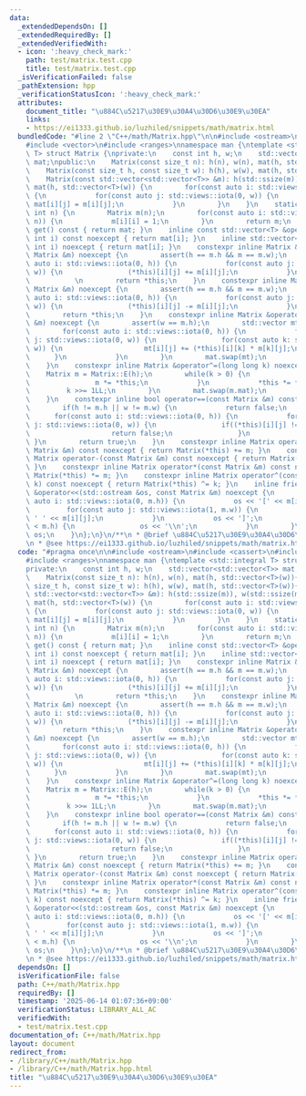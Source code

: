 ```yaml
---
data:
  _extendedDependsOn: []
  _extendedRequiredBy: []
  _extendedVerifiedWith:
  - icon: ':heavy_check_mark:'
    path: test/matrix.test.cpp
    title: test/matrix.test.cpp
  _isVerificationFailed: false
  _pathExtension: hpp
  _verificationStatusIcon: ':heavy_check_mark:'
  attributes:
    document_title: "\u884C\u5217\u30E9\u30A4\u30D6\u30E9\u30EA"
    links:
    - https://ei1333.github.io/luzhiled/snippets/math/matrix.html
  bundledCode: "#line 2 \"C++/math/Matrix.hpp\"\n\n#include <ostream>\n#include <cassert>\n\
    #include <vector>\n#include <ranges>\nnamespace man {\ntemplate <std::integral\
    \ T> struct Matrix {\nprivate:\n    const int h, w;\n    std::vector<std::vector<T>>\
    \ mat;\npublic:\n    Matrix(const size_t n): h(n), w(n), mat(h, std::vector<T>(w)){}\n\
    \    Matrix(const size_t h, const size_t w): h(h), w(w), mat(h, std::vector<T>(w)){}\n\
    \    Matrix(const std::vector<std::vector<T>> &m): h(std::ssize(m)), w(std::ssize(m.front())),\
    \ mat(h, std::vector<T>(w)) {\n        for(const auto i: std::views::iota(0, h))\
    \ {\n            for(const auto j: std::views::iota(0, w)) {\n               \
    \ mat[i][j] = m[i][j];\n            }\n        }\n    }\n    static Matrix E(const\
    \ int n) {\n        Matrix m(n);\n        for(const auto i: std::views::iota(0,\
    \ n)) {\n            m[i][i] = 1;\n        }\n        return m;\n    }\n    std::vector<std::vector<T>>\
    \ get() const { return mat; }\n    inline const std::vector<T> &operator[](const\
    \ int i) const noexcept { return mat[i]; }\n    inline std::vector<T> &operator[](const\
    \ int i) noexcept { return mat[i]; }\n    constexpr inline Matrix &operator+=(const\
    \ Matrix &m) noexcept {\n        assert(h == m.h && m == m.w);\n        for(const\
    \ auto i: std::views::iota(0, h)) {\n            for(const auto j: std::views::iota(0,\
    \ w)) {\n                (*this)[i][j] += m[i][j];\n            }\n        } \
    \           \n        return *this;\n    }\n    constexpr inline Matrix &operator-=(const\
    \ Matrix &m) noexcept {\n        assert(h == m.h && m == m.w);\n        for(const\
    \ auto i: std::views::iota(0, h)) {\n            for(const auto j: std::views::iota(0,\
    \ w)) {\n                (*this)[i][j] -= m[i][j];\n            }\n        }\n\
    \        return *this;\n    }\n    constexpr inline Matrix &operator*=(const Matrix\
    \ &m) noexcept {\n        assert(w == m.h);\n        std::vector mt(h, std::vector<T>(m.w));\n\
    \        for(const auto i: std::views::iota(0, h)) {\n            for(const auto\
    \ j: std::views::iota(0, w)) {\n                for(const auto k: std::views::iota(0,\
    \ w)) {\n                    mt[i][j] += (*this)[i][k] * m[k][j];\n          \
    \      }\n            }\n        }\n        mat.swap(mt);\n        return *this;\n\
    \    }\n    constexpr inline Matrix &operator^=(long long k) noexcept {\n    \
    \    Matrix m = Matrix::E(h);\n        while(k > 0) {\n            if(k & 1) {\n\
    \                m *= *this;\n            }\n            *this *= *this;\n   \
    \         k >>= 1LL;\n        }\n        mat.swap(m.mat);\n        return *this;\n\
    \    }\n    constexpr inline bool operator==(const Matrix &m) const noexcept {\n\
    \        if(h != m.h || w != m.w) {\n            return false;\n        }\n  \
    \      for(const auto i: std::views::iota(0, h)) {\n            for(const auto\
    \ j: std::views::iota(0, w)) {\n                if((*this)[i][j] != m[i][j]) {\n\
    \                    return false;\n                }\n            }\n       \
    \ }\n        return true;\n    }\n    constexpr inline Matrix operator+(const\
    \ Matrix &m) const noexcept { return Matrix(*this) += m; }\n    constexpr inline\
    \ Matrix operator-(const Matrix &m) const noexcept { return Matrix(*this) -= m;\
    \ }\n    constexpr inline Matrix operator*(const Matrix &m) const noexcept { return\
    \ Matrix(*this) *= m; }\n    constexpr inline Matrix operator^(const long long\
    \ k) const noexcept { return Matrix(*this) ^= k; }\n    inline friend std::ostream\
    \ &operator<<(std::ostream &os, const Matrix &m) noexcept {\n        for(const\
    \ auto i: std::views::iota(0, m.h)) {\n            os << '[' << m[i][0];\n   \
    \         for(const auto j: std::views::iota(1, m.w)) {\n                os <<\
    \ ' ' << m[i][j];\n            }\n            os << ']';\n            if(i + 1\
    \ < m.h) {\n                os << '\\n';\n            }\n        }\n        return\
    \ os;\n    }\n};\n}\n/**\n * @brief \u884C\u5217\u30E9\u30A4\u30D6\u30E9\u30EA\
    \n * @see https://ei1333.github.io/luzhiled/snippets/math/matrix.html\n */\n"
  code: "#pragma once\n\n#include <ostream>\n#include <cassert>\n#include <vector>\n\
    #include <ranges>\nnamespace man {\ntemplate <std::integral T> struct Matrix {\n\
    private:\n    const int h, w;\n    std::vector<std::vector<T>> mat;\npublic:\n\
    \    Matrix(const size_t n): h(n), w(n), mat(h, std::vector<T>(w)){}\n    Matrix(const\
    \ size_t h, const size_t w): h(h), w(w), mat(h, std::vector<T>(w)){}\n    Matrix(const\
    \ std::vector<std::vector<T>> &m): h(std::ssize(m)), w(std::ssize(m.front())),\
    \ mat(h, std::vector<T>(w)) {\n        for(const auto i: std::views::iota(0, h))\
    \ {\n            for(const auto j: std::views::iota(0, w)) {\n               \
    \ mat[i][j] = m[i][j];\n            }\n        }\n    }\n    static Matrix E(const\
    \ int n) {\n        Matrix m(n);\n        for(const auto i: std::views::iota(0,\
    \ n)) {\n            m[i][i] = 1;\n        }\n        return m;\n    }\n    std::vector<std::vector<T>>\
    \ get() const { return mat; }\n    inline const std::vector<T> &operator[](const\
    \ int i) const noexcept { return mat[i]; }\n    inline std::vector<T> &operator[](const\
    \ int i) noexcept { return mat[i]; }\n    constexpr inline Matrix &operator+=(const\
    \ Matrix &m) noexcept {\n        assert(h == m.h && m == m.w);\n        for(const\
    \ auto i: std::views::iota(0, h)) {\n            for(const auto j: std::views::iota(0,\
    \ w)) {\n                (*this)[i][j] += m[i][j];\n            }\n        } \
    \           \n        return *this;\n    }\n    constexpr inline Matrix &operator-=(const\
    \ Matrix &m) noexcept {\n        assert(h == m.h && m == m.w);\n        for(const\
    \ auto i: std::views::iota(0, h)) {\n            for(const auto j: std::views::iota(0,\
    \ w)) {\n                (*this)[i][j] -= m[i][j];\n            }\n        }\n\
    \        return *this;\n    }\n    constexpr inline Matrix &operator*=(const Matrix\
    \ &m) noexcept {\n        assert(w == m.h);\n        std::vector mt(h, std::vector<T>(m.w));\n\
    \        for(const auto i: std::views::iota(0, h)) {\n            for(const auto\
    \ j: std::views::iota(0, w)) {\n                for(const auto k: std::views::iota(0,\
    \ w)) {\n                    mt[i][j] += (*this)[i][k] * m[k][j];\n          \
    \      }\n            }\n        }\n        mat.swap(mt);\n        return *this;\n\
    \    }\n    constexpr inline Matrix &operator^=(long long k) noexcept {\n    \
    \    Matrix m = Matrix::E(h);\n        while(k > 0) {\n            if(k & 1) {\n\
    \                m *= *this;\n            }\n            *this *= *this;\n   \
    \         k >>= 1LL;\n        }\n        mat.swap(m.mat);\n        return *this;\n\
    \    }\n    constexpr inline bool operator==(const Matrix &m) const noexcept {\n\
    \        if(h != m.h || w != m.w) {\n            return false;\n        }\n  \
    \      for(const auto i: std::views::iota(0, h)) {\n            for(const auto\
    \ j: std::views::iota(0, w)) {\n                if((*this)[i][j] != m[i][j]) {\n\
    \                    return false;\n                }\n            }\n       \
    \ }\n        return true;\n    }\n    constexpr inline Matrix operator+(const\
    \ Matrix &m) const noexcept { return Matrix(*this) += m; }\n    constexpr inline\
    \ Matrix operator-(const Matrix &m) const noexcept { return Matrix(*this) -= m;\
    \ }\n    constexpr inline Matrix operator*(const Matrix &m) const noexcept { return\
    \ Matrix(*this) *= m; }\n    constexpr inline Matrix operator^(const long long\
    \ k) const noexcept { return Matrix(*this) ^= k; }\n    inline friend std::ostream\
    \ &operator<<(std::ostream &os, const Matrix &m) noexcept {\n        for(const\
    \ auto i: std::views::iota(0, m.h)) {\n            os << '[' << m[i][0];\n   \
    \         for(const auto j: std::views::iota(1, m.w)) {\n                os <<\
    \ ' ' << m[i][j];\n            }\n            os << ']';\n            if(i + 1\
    \ < m.h) {\n                os << '\\n';\n            }\n        }\n        return\
    \ os;\n    }\n};\n}\n/**\n * @brief \u884C\u5217\u30E9\u30A4\u30D6\u30E9\u30EA\
    \n * @see https://ei1333.github.io/luzhiled/snippets/math/matrix.html\n */"
  dependsOn: []
  isVerificationFile: false
  path: C++/math/Matrix.hpp
  requiredBy: []
  timestamp: '2025-06-14 01:07:36+09:00'
  verificationStatus: LIBRARY_ALL_AC
  verifiedWith:
  - test/matrix.test.cpp
documentation_of: C++/math/Matrix.hpp
layout: document
redirect_from:
- /library/C++/math/Matrix.hpp
- /library/C++/math/Matrix.hpp.html
title: "\u884C\u5217\u30E9\u30A4\u30D6\u30E9\u30EA"
---
```

